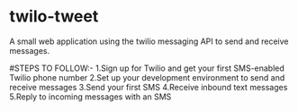 # twilo-tweet
A small web application using the twilio messaging API to send and receive messages. 


#STEPS TO FOLLOW:-
1.Sign up for Twilio and get your first SMS-enabled Twilio phone number
2.Set up your development environment to send and receive messages
3.Send your first SMS
4.Receive inbound text messages
5.Reply to incoming messages with an SMS
